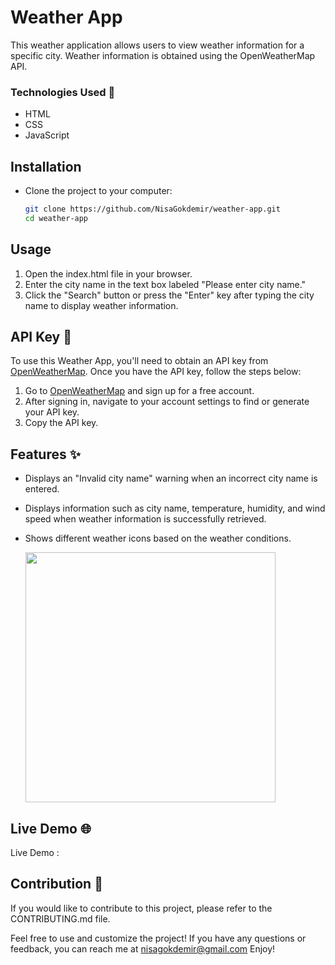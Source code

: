 # Weather App

This weather application allows users to view weather information for a specific city. Weather information is obtained using the OpenWeatherMap API.
### Technologies Used 🚀
- HTML
- CSS
- JavaScript

## Installation
- Clone the project to your computer:

   ```bash
   git clone https://github.com/NisaGokdemir/weather-app.git
   cd weather-app
## Usage
1. Open the index.html file in your browser.
2. Enter the city name in the text box labeled "Please enter city name."
3. Click the "Search" button or press the "Enter" key after typing the city name to display weather information.

## API Key 🔗
To use this Weather App, you'll need to obtain an API key from [OpenWeatherMap](https://openweathermap.org/). Once you have the API key, follow the steps below:

1. Go to [OpenWeatherMap](https://openweathermap.org/) and sign up for a free account.
2. After signing in, navigate to your account settings to find or generate your API key.
3. Copy the API key.

## Features ✨
- Displays an "Invalid city name" warning when an incorrect city name is entered.
- Displays information such as city name, temperature, humidity, and wind speed when weather information is successfully retrieved.
- Shows different weather icons based on the weather conditions.

    <img src="./images/weather.gif" width="400" height="400">

## Live Demo 🌐
Live Demo : 

## Contribution 🎯
If you would like to contribute to this project, please refer to the CONTRIBUTING.md file.

Feel free to use and customize the project! If you have any questions or feedback, you can reach me at nisagokdemir@gmail.com Enjoy!

